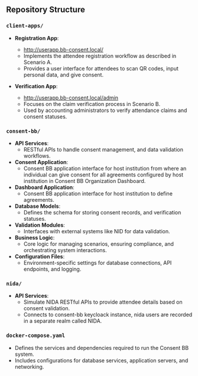 ## Repository Structure

### `client-apps/`
- **Registration App**: 
  - http://userapp.bb-consent.local/
  - Implements the attendee registration workflow as described in Scenario A.
  - Provides a user interface for attendees to scan QR codes, input personal data, and give consent.

- **Verification App**:
  - http://userapp.bb-consent.local/admin
  - Focuses on the claim verification process in Scenario B.
  - Used by accounting administrators to verify attendance claims and consent statuses.

### `consent-bb/`
- **API Services**:
  - RESTful APIs to handle consent management, and data validation workflows.
- **Consent Application**:
  - Consent BB application interface for host institution from where an individual can give consent for all agreements configured by host institution in Consent BB Organization Dashboard.
- **Dashboard Application**:
  - Consent BB application interface for host institution to define agreements.
- **Database Models**:
  - Defines the schema for storing consent records, and verification statuses.
- **Validation Modules**:
  - Interfaces with external systems like NID for data validation.
- **Business Logic**:
  - Core logic for managing scenarios, ensuring compliance, and orchestrating system interactions.
- **Configuration Files**:
  - Environment-specific settings for database connections, API endpoints, and logging.

### `nida/`
- **API Services**:
  - Simulate NIDA RESTful APIs to provide attendee details based on  consent validation.
  - Connects to consent-bb keycloack instance, nida users are recorded in a separate realm called NIDA.

### `docker-compose.yaml`
- Defines the services and dependencies required to run the Consent BB system.
- Includes configurations for database services, application servers, and networking.